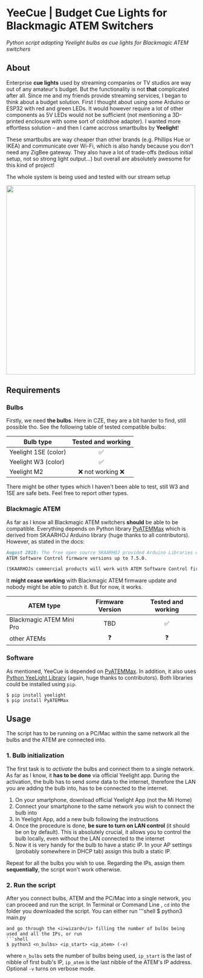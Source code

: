 # YeeCue | Budget Cue Lights for Blackmagic ATEM Switchers
<i>Python script adapting Yeelight bulbs as cue lights for Blackmagic ATEM switchers</i>

## About
Enterprise <b>cue lights</b> used by streaming companies or TV studios are way out of any amateur's budget. But the functionality is not <b>that</b> complicated after all. 
Since me and my friends provide streaming services, I began to think about a budget solution. First I thought about using some Arduino or ESP32 with red 
and green LEDs. It would however require a lot of other components as 5V LEDs would not be sufficient (not mentioning a 3D-printed enclosure with some sort of coldshoe adapter). I wanted more effortless solution – and then I came accross smartbulbs by <b>Yeelight</b>!

These smartbulbs are way cheaper than other brands (e.g. Phillips Hue or IKEA) and communicate over Wi-Fi, which is also handy because you don't need any ZigBee gateway. They also have a lot of trade-offs (tedious initial setup, not so strong light output...) but overall are absolutely awesome for this kind of project!

The whole system is being used and tested with our stream setup

<img src="https://user-images.githubusercontent.com/63453314/209685236-5d55c558-8f29-4c99-a1a0-12867db283f4.jpg"  width="500">

## Requirements
### Bulbs
Firstly, we need <b>the bulbs</b>. Here in CZE, they are a bit harder to find, still possible tho. See the following table of tested compatible bulbs:

| Bulb type | Tested and working |
| --------- | :---: |
| Yeelight 1SE (color) | ✅ |
| Yeelight W3 (color) | ✅ |
| Yeelight M2 | ❌ not working ❌ |

There might be other types which I haven't been able to test, still W3 and 1SE are safe bets. Feel free to report other types.
### Blackmagic ATEM
As far as I know all Blackmagic ATEM switchers <b>should</b> be able to be compatible. Everything depends on Python library <a href="https://clvlabs.github.io/PyATEMMax/">PyATEMMax</a> which is derived from SKAARHOJ Arduino library (huge thanks to all contributors). However, as stated in the docs:
```markdown
August 2018: The free open source SKAARHOJ provided Arduino Libraries will only work with 
ATEM Software Control firmware versions up to 7.5.0.

(SKAARHOJs commercial products will work with ATEM Software Control firmwares beyond 7.5.0)
```
It <b>might cease working</b> with Blackmagic ATEM firmware update and nobody might be able to patch it. But for now, it works.

| ATEM type | Firmware Version | Tested and working |
| --------- | :--------------: | :----------------: | 
| Blackmagic ATEM Mini Pro | TBD | ✅ |
| other ATEMs | ❓ | ❓ |

### Software
As mentioned, YeeCue is depended on <a href="https://clvlabs.github.io/PyATEMMax/">PyATEMMax</a>. In addition, it also uses <a href="https://yeelight.readthedocs.io/en/latest/"> Python YeeLight Library</a> (again, huge thanks to contributors). Both libraries could be installed using ``pip``.
```shell
$ pip install yeelight
$ pip install PyATEMMax
```

## Usage
The script has to be running on a PC/Mac within the same network all the bulbs and the ATEM are connected into. 
### 1. Bulb initialization
The first task is to <i>activate</i> the bulbs and connect them to a single network. As far as I know, it <b>has to be done</b> via official Yeelight app. During the activation, the bulb has to send <i>some</i> data to the internet, therefore the LAN you are adding the bulb into, has to be connected to the internet. 
1. On your smartphone, download official Yeelight App (not the Mi Home)
2. Connect your smartphone to the same network you wish to connect the bulb into
3. In Yeelight App, add a new bulb following the instructions
4. Once the procedure is done, <b>be sure to turn on LAN control</b> (it should be on by default). This is absolutely crucial, it allows you to control the bulb locally, even without the LAN connected to the internet
5. Now it is very handy for the bulb to have a static IP. In your AP settings (probably somewhere in DHCP tab) assign this bulb a static IP.

Repeat for all the bulbs you wish to use. Regarding the IPs, assign them <b>sequentially</b>, the script won't work otherwise. 

### 2. Run the script
After you connect bulbs, ATEM and the PC/Mac into a single network, you can proceed and run the script. In Terminal or Command Line , ``cd`` into the folder you downloaded the script. You can either run
'''shell
$ python3 main.py
```
and go through the <i>wizard</i> filling the number of bulbs being used and all the IPs, or run
```shell
$ python3 <n_bulbs> <ip_start> <ip_atem> (-v)
```
where ``n_bulbs`` sets the number of bulbs being used, ``ip_start`` is the last of nibble of first bulb's IP, ``ip_atem`` is the last nibble of the ATEM's IP address. Optional ``-v`` turns on verbose mode. 


